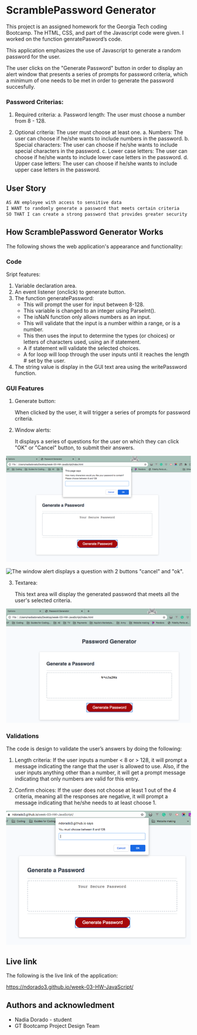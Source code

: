 # ScramblePassword Generator

This project is an assigned homework for the Georgia Tech coding Bootcamp. The HTML, CSS, and part of the Javascript code were given. I worked on the function genratePasword’s code.

This application emphasizes the use of Javascript to generate a random password for the user.

The user clicks on the "Generate Password" button in order to display an alert window that presents a series of prompts for password criteria, which a minimum of one needs to be met in order to generate the password succesfully.

### Password Criterias:

1. Required criteria:
   a. Password length: The user must choose a number from 8 - 128.

2. Optional criteria: The user must choose at least one.
   a. Numbers: The user can choose if he/she wants to include numbers in the password.
   b. Special characters: The user can choose if he/she wants to include special characters in the password.
   c. Lower case letters: The user can choose if he/she wants to include lower case letters in the password.
   d. Upper case letters: The user can choose if he/she wants to include upper case letters in the password.

## User Story

```
AS AN employee with access to sensitive data
I WANT to randomly generate a password that meets certain criteria
SO THAT I can create a strong password that provides greater security
```
## How ScramblePassword Generator Works 

The following shows the web application's appearance and functionality:

### Code 

Sript features: 

   1. Variable declaration area.
   2. An event listener (onclick) to generate button.
   3. The function generatePassword:
      - This will prompt the user for input between 8-128.
      - This variable is changed to an integer using ParseInt().
      - The isNaN function only allows numbers as an input. 
      - This will validate that the input is a number within a range, or is a number.
      - This then uses the input to determine the types (or choices) or letters of characters used, using an 
         if statement.
      - A if statement will validate the selected choices.
      - A for loop will loop through the user inputs until it reaches the length # set by the user.
   4. The string value is display in the GUI text area using the writePassword function. 

### GUI Features 

1. Generate button:

   When clicked by the user, it will trigger a series of prompts for password criteria.

2. Window alerts:

   It displays a series of questions for the user on which they can click "OK" or "Cancel" button, to submit their answers.

![This application displays a red button called "Generate Password".](./assets/img/Step1.png)

![The window alert displays a question with 2 buttons "cancel" and "ok".](./assest/img/Step2.png)

3.  Textarea:

    This text area will display the generated password that meets all the user's selected criteria.

![Final password display in the textarea.](./assets/img/Step3.png)

### Validations

The code is design to validate the user’s answers by doing the following:

  1. Length criteria: 
      If the user inputs a number < 8 or > 128, it will prompt a message indicating the range that the user is allowed to use. Also, if the user inputs anything other than a number, it will get a prompt message indicating that only numbers are valid for this entry. 

  2. Confirm choices: 
      If the user does not choose at least 1 out of the 4 criteria, meaning all the responses are negative, it will prompt a message indicating that he/she needs to at least choose 1. 

 ![Validation message displying on the window alert.](./assets/img/Step4.png)


## Live link

The following is the live link of the application: 

 https://ndorado3.github.io/week-03-HW-JavaScript/


 ## Authors and acknowledment
  - Nadia Dorado - student  
  - GT Bootcamp Project Design Team 